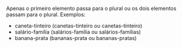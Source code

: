 Apenas o primeiro elemento passa para o plural ou os dois elementos passam para o plural. Exemplos:

- caneta-tinteiro (canetas-tinteiro ou canetas-tinteiro)
- salário-família (salários-família ou salários-famílias)
- banana-prata (bananas-prata ou bananas-pratas)